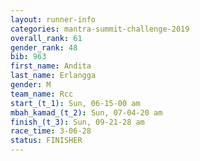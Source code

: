 ```yaml
---
layout: runner-info 
categories: mantra-summit-challenge-2019 
overall_rank: 61
gender_rank: 48
bib: 963
first_name: Andita
last_name: Erlangga
gender: M
team_name: Rcc
start_(t_1): Sun, 06-15-00 am
mbah_kamad_(t_2): Sun, 07-04-20 am
finish_(t_3): Sun, 09-21-28 am
race_time: 3-06-28
status: FINISHER
---
```

